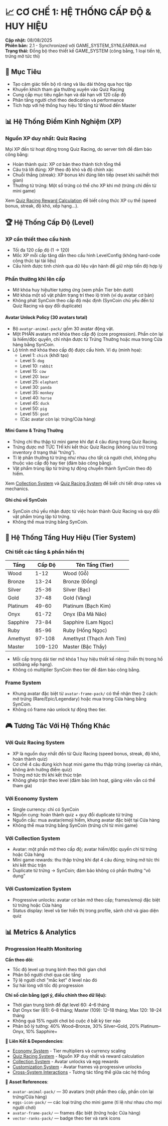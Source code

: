 # 📈 CƠ CHẾ 1: HỆ THỐNG CẤP ĐỘ & HUY HIỆU

**Cập nhật:** 08/08/2025  
**Phiên bản:** 2.1 - Synchronized với GAME_SYSTEM_SYNLEARNIA.md  
**Trạng thái:** Đồng bộ theo thiết kế GAME_SYSTEM (công bằng, 1 loại tiền tệ, trứng mở tức thì)

## 🎯 Mục Tiêu

- Tạo cảm giác tiến bộ rõ ràng và lâu dài thông qua học tập
- Khuyến khích tham gia thường xuyên vào Quiz Racing
- Cung cấp mục tiêu ngắn hạn và dài hạn với 120 cấp độ
- Phân tầng người chơi theo dedication và performance
- Tích hợp với hệ thống huy hiệu 10 tầng từ Wood đến Master

## 📊 Hệ Thống Điểm Kinh Nghiệm (XP)

### Nguồn XP duy nhất: Quiz Racing

Mọi XP đến từ hoạt động trong Quiz Racing, do server tính để đảm bảo công bằng:

- Hoàn thành quiz: XP cơ bản theo thành tích tổng thể
- Câu trả lời đúng: XP theo độ khó và độ chính xác
- Chuỗi thắng (streak): XP bonus khi đúng liên tiếp (reset khi sai/hết thời gian)
- Thưởng từ trứng: Một số trứng có thể cho XP khi mở (trứng chỉ đến từ mini game)

Xem [Quiz Racing Reward Calculation](06-quiz-racing-system.md) để biết công thức XP cụ thể (speed bonus, streak, độ khó, xếp hạng...).

## 🏆 Hệ Thống Cấp Độ (Level)

### XP cần thiết theo cấu hình

- Tối đa 120 cấp độ (1 → 120)
- Mốc XP mỗi cấp tăng dần theo cấu hình LevelConfig (không hard-code công thức tại tài liệu)
- Cấu hình được tinh chỉnh qua dữ liệu vận hành để giữ nhịp tiến độ hợp lý

### Phần thưởng khi lên cấp

- Mở khóa huy hiệu/tier tương ứng (xem phần Tier bên dưới)
- Mở khóa một số vật phẩm trang trí theo lộ trình (ví dụ avatar cơ bản)
- Không phát SynCoin theo cấp độ mặc định (SynCoin chủ yếu đến từ Quiz Racing và quy đổi duplicate)

#### Avatar Unlock Policy (30 avatars total)

- Bộ `avatar-animal-pack/` gồm 30 avatar động vật.
- Một PHẦN avatars mở khóa theo cấp độ (core progression). Phần còn lại là hiếm/độc quyền, chỉ nhận được từ Trứng Thưởng hoặc mua trong Cửa hàng bằng SynCoin.
- Lộ trình mở khóa theo cấp độ được cấu hình. Ví dụ (minh họa):
  - Level 1: `chick` (khởi tạo)
  - Level 5: `dog`
  - Level 10: `rabbit`
  - Level 15: `cow`
  - Level 20: `bear`
  - Level 25: `elephant`
  - Level 30: `panda`
  - Level 35: `monkey`
  - Level 40: `horse`
  - Level 45: `duck`
  - Level 50: `pig`
  - Level 55: `goat`
  - (Các avatar còn lại: trứng/Cửa hàng)

#### Mini Game & Trứng Thưởng

- Trứng chỉ thu thập từ mini game khi đạt 4 câu đúng trong Quiz Racing.
- Trứng được mở TỨC THÌ khi kết thúc Quiz Racing (không lưu trữ trong inventory ở trạng thái “trứng”).
- Tỉ lệ phần thưởng từ trứng như nhau cho tất cả người chơi, không phụ thuộc vào cấp độ hay tier (đảm bảo công bằng).
- Vật phẩm trùng lặp từ trứng tự động chuyển thành SynCoin theo độ hiếm.

Xem [Collection System](03-collection-system.md) và [Quiz Racing System](06-quiz-racing-system.md) để biết chi tiết drop rates và mechanics.

#### Ghi chú về SynCoin

- SynCoin chủ yếu nhận được từ việc hoàn thành Quiz Racing và quy đổi vật phẩm trùng lặp từ trứng.
- Không thể mua trứng bằng SynCoin.

## 👑 Hệ Thống Tầng Huy Hiệu (Tier System)

### Chi tiết các tầng & phần hiển thị

| Tầng     | Cấp Độ  | Tên Tầng (Tier)          |
| -------- | ------- | ------------------------ |
| Wood     | 1-12    | Wood (Gỗ)                |
| Bronze   | 13-24   | Bronze (Đồng)            |
| Silver   | 25-36   | Silver (Bạc)             |
| Gold     | 37-48   | Gold (Vàng)              |
| Platinum | 49-60   | Platinum (Bạch Kim)      |
| Onyx     | 61-72   | Onyx (Đá Mã Não)         |
| Sapphire | 73-84   | Sapphire (Lam Ngọc)      |
| Ruby     | 85-96   | Ruby (Hồng Ngọc)         |
| Amethyst | 97-108  | Amethyst (Thạch Anh Tím) |
| Master   | 109-120 | Master (Bậc Thầy)        |

- Mỗi cấp trong dải tier mở khóa 1 huy hiệu thiết kế riêng (hiển thị trong hồ sơ/bảng xếp hạng).
- Không có multiplier SynCoin theo tier để đảm bảo công bằng.

### Frame System

- Khung avatar đặc biệt từ `avatar-frame-pack/` có thể nhận theo 2 cách: mở trứng (Rare/Epic/Legendary) hoặc mua trong Cửa hàng bằng SynCoin.
- Không có frame nào unlock tự động theo tier.

## 🎮 Tương Tác Với Hệ Thống Khác

### Với Quiz Racing System

- XP là nguồn duy nhất đến từ Quiz Racing (speed bonus, streak, độ khó, hoàn thành quiz)
- Cơ chế 4 câu đúng kích hoạt mini game thu thập trứng (overlay cá nhân, không ảnh hưởng điểm quiz)
- Trứng mở tức thì khi kết thúc trận
- Không ghép trận theo level (đảm bảo linh hoạt, giảng viên vẫn có thể tham gia)

### Với Economy System

- Single currency: chỉ có SynCoin
- Nguồn cung: hoàn thành quiz + quy đổi duplicate từ trứng
- Nguồn cầu: mua avatar/emoji hiếm, khung avatar đặc biệt tại Cửa hàng
- Không thể mua trứng bằng SynCoin (trứng chỉ từ mini game)

### Với Collection System

- Avatar: một phần mở theo cấp độ; avatar hiếm/độc quyền chỉ từ trứng hoặc Cửa hàng
- Mini game rewards: thu thập trứng khi đạt 4 câu đúng; trứng mở tức thì khi kết thúc trận
- Duplicate từ trứng → SynCoin; đảm bảo không có phần thưởng “vô dụng”

### Với Customization System

- Progressive unlocks: avatar cơ bản mở theo cấp; frames/emoji đặc biệt từ trứng hoặc Cửa hàng
- Status display: level và tier hiển thị trong profile, sảnh chờ và giao diện quiz

## 📊 Metrics & Analytics

### Progression Health Monitoring

**Cần theo dõi:**

- Tốc độ level up trung bình theo thời gian chơi
- Phân bố người chơi qua các tầng
- Tỷ lệ người chơi "mắc kẹt" ở level nào đó
- Sự hài lòng với tốc độ progression

**Chỉ số cân bằng (gợi ý, điều chỉnh theo dữ liệu):**

- Thời gian trung bình để đạt level 60: 4–6 tháng
- Đạt Onyx tier (61): 6–8 tháng; Master (109): 12–18 tháng; Max 120: 18–24 tháng
- Không quá 15% người chơi bỏ cuộc ở bất kỳ tier nào
- Phân bố lý tưởng: 40% Wood–Bronze, 30% Silver–Gold, 20% Platinum–Onyx, 10% Sapphire+

**🔗 Liên Kết & Dependencies**:

- [Economy System](05-economy-system.md) - Tier multipliers và currency scaling
- [Quiz Racing System](06-quiz-racing-system.md) - Nguồn XP duy nhất và reward calculation
- [Collection System](03-collection-system.md) - Avatar unlocks và egg rewards
- [Customization System](02-customization-system.md) - Avatar frames và progressive unlocks
- [Cross-System Interactions](interactions/cross-system-interactions.md) - Tương tác tổng thể giữa các hệ thống

**📁 Asset References**:

- `avatar-animal-pack/` — 30 avatars (một phần theo cấp, phần còn lại trứng/Cửa hàng)
- `eggs-icon-pack/` — các loại trứng cho mini game (tỉ lệ như nhau cho mọi người chơi)
- `avatar-frame-pack/` — frames đặc biệt (trứng hoặc Cửa hàng)
- `vector-ranks-pack/` — badge theo tier và rank icons

